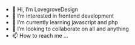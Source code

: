 - 👋 Hi, I’m LovegroveDesign
- 👀 I’m interested in frontend development
- 🌱 I’m currently learning javascript and php
- 💞️ I’m looking to collaborate on all and anything
- 📫 How to reach me ...

<!---
imaging4design/imaging4design is a ✨ special ✨ repository because its `README.md` (this file) appears on your GitHub profile.
You can click the Preview link to take a look at your changes.
--->
